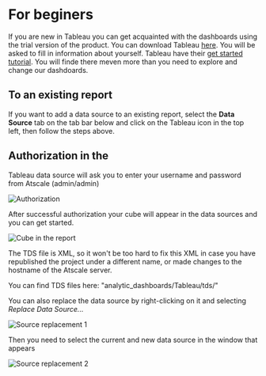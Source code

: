 # For beginers

If you are new in Tableau you can get acquainted with the dashboards using the trial version of the product. You can download Tableau [here](https://www.tableau.com/products/desktop/download). You will be asked to fill in information about yourself. Tableau have their [get started tutorial](https://help.tableau.com/current/guides/get-started-tutorial/en-us/get-started-tutorial-home.htm). You will finde there meven more than you need to explore and change our dashdoards.

## To an existing report
If you want to add a data source to an existing report, 
select the **Data Source** tab on the tab bar below and click on the Tableau icon in the top left, then follow the steps above.

## Authorization in the
Tableau data source will ask you to enter your username and password from Atscale (admin/admin)

![Authorization](https://github.com/teccod/AtScale-Tableau-DC/blob/main/readme_img/7.png)

After successful authorization your cube will appear in the data sources and you can get started.

![Cube in the report](https://github.com/teccod/AtScale-Tableau-DC/blob/main/readme_img/8.png)

The TDS file is XML, so it won't be too hard to fix this XML in case 
you have republished the project under a different name, or made changes to the hostname of the Atscale server.

You can find TDS files here: "analytic_dashboards/Tableau/tds/"

You can also replace the data source by right-clicking on it and selecting *Replace Data Source...*

![Source replacement 1](https://github.com/teccod/AtScale-Tableau-DC/blob/main/readme_img/9.png)

Then you need to select the current and new data source in the window that appears

![Source replacement 2](https://github.com/teccod/AtScale-Tableau-DC/blob/main/readme_img/10.png)


